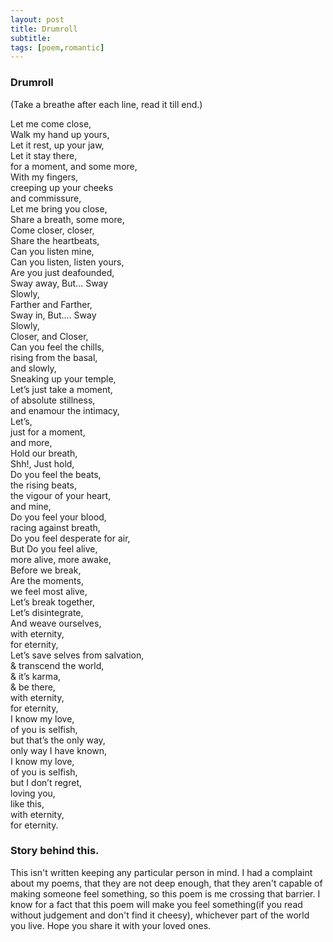 ```yaml
---
layout: post
title: Drumroll
subtitle: 
tags: [poem,romantic]
---
```


### Drumroll
(Take a breathe after each line, read it till end.)

Let me come close,  
Walk my hand up yours,  
Let it rest, up your jaw,  
Let it stay there,  
for a moment, and some more,  
With my fingers,  
creeping up your cheeks  
and commissure,  
Let me bring you close,  
Share a breath, some more,  
Come closer, closer,  
Share the heartbeats,  
Can you listen mine,  
Can you listen, listen yours,  
Are you just deafounded,  
Sway away, But… Sway  
Slowly,  
Farther and Farther,  
Sway in, But…. Sway  
Slowly,  
Closer, and Closer,  
Can you feel the chills,  
rising from the basal,  
and slowly,  
Sneaking up your temple,  
Let’s just take a moment,  
of absolute stillness,  
and enamour the intimacy,  
Let’s,  
just for a moment,  
and more,  
Hold our breath,  
Shh!, Just hold,  
Do you feel the beats,  
the rising beats,  
the vigour of your heart,  
and mine,  
Do you feel your blood,  
racing against breath,  
Do you feel desperate for air,  
But Do you feel alive,  
more alive, more awake,  
Before we break,  
Are the moments,  
we feel most alive,  
Let’s break together,  
Let’s disintegrate,  
And weave ourselves,  
with eternity,  
for eternity,  
Let’s save selves from salvation,  
& transcend the world,  
& it’s karma,  
& be there,  
with eternity,  
for eternity,  
I know my love,  
of you is selfish,  
but that’s the only way,  
only way I have known,  
I know my love,  
of you is selfish,  
but I don’t regret,  
loving you,  
like this,  
with eternity,  
for eternity.  

### Story behind this.
This isn't written keeping any particular person in mind. I had a complaint about my poems, that they are not deep enough, that they aren't capable of making someone feel something, so this poem is me crossing that barrier. I know for a fact that this poem will make you feel something(if you read without judgement and don't find it cheesy), whichever part of the world you live. Hope you share it with your loved ones.
